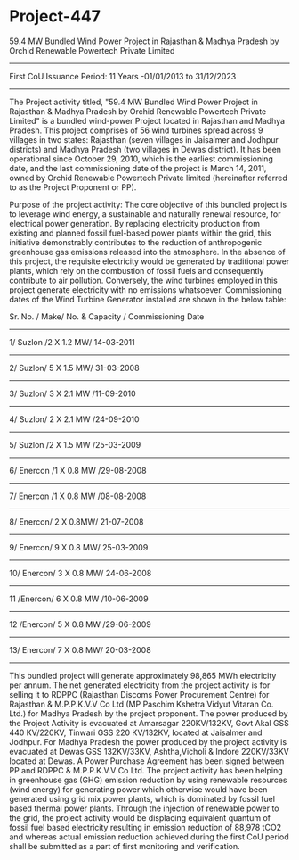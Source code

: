 # Project-447
 59.4 MW Bundled Wind Power Project in Rajasthan &amp; Madhya Pradesh by Orchid Renewable Powertech Private Limited 
 _____________
First CoU Issuance Period: 11 Years -01/01/2013 to 31/12/2023
_________________

The Project activity titled, "59.4 MW Bundled Wind Power Project in Rajasthan & Madhya Pradesh by Orchid
Renewable Powertech Private Limited" is a bundled wind-power Project located in Rajasthan and Madhya
Pradesh. This project comprises of 56 wind turbines spread across 9 villages in two states: Rajasthan (seven
villages in Jaisalmer and Jodhpur districts) and Madhya Pradesh (two villages in Dewas district).
It has been operational since October 29, 2010, which is the earliest commissioning date, and the last
commissioning date of the project is March 14, 2011, owned by Orchid Renewable Powertech Private limited
(hereinafter referred to as the Project Proponent or PP).

Purpose of the project activity:
The core objective of this bundled project is to leverage wind energy, a sustainable and naturally renewal
resource, for electrical power generation. By replacing electricity production from existing and planned fossil
fuel-based power plants within the grid, this initiative demonstrably contributes to the reduction of
anthropogenic greenhouse gas emissions released into the atmosphere. In the absence of this project, the
requisite electricity would be generated by traditional power plants, which rely on the combustion of fossil
fuels and consequently contribute to air pollution. Conversely, the wind turbines employed in this project
generate electricity with no emissions whatsoever. Commissioning dates of the Wind Turbine Generator
installed are shown in the below table:

Sr. No. / Make/ No. & Capacity / Commissioning Date
________________
1/ Suzlon /2 X 1.2 MW/ 14-03-2011
_____________
2/ Suzlon/ 5 X 1.5 MW/ 31-03-2008
______________
3/ Suzlon/ 3 X 2.1 MW /11-09-2010
________________
4/ Suzlon/ 2 X 2.1 MW /24-09-2010
_______________
5/ Suzlon /2 X 1.5 MW /25-03-2009
___________
6/ Enercon /1 X 0.8 MW /29-08-2008
___________
7/ Enercon /1 X 0.8 MW /08-08-2008
______________
8/ Enercon/ 2 X 0.8MW/ 21-07-2008
____________
9/ Enercon/ 9 X 0.8 MW/ 25-03-2009
____________
10/ Enercon/ 3 X 0.8 MW/ 24-06-2008
____________
11 /Enercon/ 6 X 0.8 MW /10-06-2009
____________
12 /Enercon/ 5 X 0.8 MW /29-06-2009
_____________
13/ Enercon/ 7 X 0.8 MW/ 20-03-2008
_____________________

This bundled project will generate approximately 98,865 MWh electricity per annum. The net generated
electricity from the project activity is for selling it to RDPPC (Rajasthan Discoms Power Procurement Centre)
for Rajasthan & M.P.P.K.V.V Co Ltd (MP Paschim Kshetra Vidyut Vitaran Co. Ltd.) for Madhya Pradesh by
the project proponent. The power produced by the Project Activity is evacuated at Amarsagar 220KV/132KV,
Govt Akal GSS 440 KV/220KV, Tinwari GSS 220 KV/132KV, located at Jaisalmer and Jodhpur. For Madhya
Pradesh the power produced by the project activity is evacuated at Dewas GSS 132KV/33KV, Ashtha,Vicholi
& Indore 220KV/33KV located at Dewas. A Power Purchase Agreement has been signed between PP and
RDPPC & M.P.P.K.V.V Co Ltd. The project activity has been helping in greenhouse gas (GHG) emission
reduction by using renewable resources (wind energy) for generating power which otherwise would have been
generated using grid mix power plants, which is dominated by fossil fuel based thermal power plants. Through
the injection of renewable power to the grid, the project activity would be displacing equivalent quantum of
fossil fuel based electricity resulting in emission reduction of 88,978 tCO2 and whereas actual emission
reduction achieved during the first CoU period shall be submitted as a part of first monitoring and verification. 

